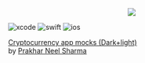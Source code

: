 <div align="center"><img src="assets/demo.gif"></div>

![xcode](https://img.shields.io/badge/xcode-12.2-default.svg)
![swift](https://img.shields.io/badge/swift-5-default.svg)
![ios](https://img.shields.io/badge/ios-12.0-default.svg)

[Cryptocurrency app mocks (Dark+light)](https://dribbble.com/shots/6389584-Cryptocurrency-app-mocks-Dark-light)</br>
by [Prakhar Neel Sharma](https://dribbble.com/prakhar)</br></br>